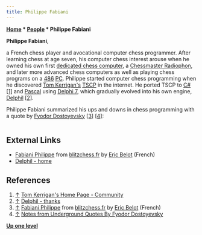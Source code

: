 ```yaml
---
title: Philippe Fabiani
---
```

**[Home](Home "Home") \* [People](People "People") \* Philippe Fabiani**


**Philippe Fabiani**,  

a French chess player and avocational computer chess programmer. 
After learning chess at age seven, his computer chess interest arouse when he owned his own first [dedicated chess computer](Dedicated_Chess_Computers "Dedicated Chess Computers"), a [Chessmaster Radiophon](Chess-Master "Chess-Master"), 
and later more advanced chess computers as well as playing chess programs on a [486](X86 "X86") [PC](IBM_PC "IBM PC"). 
Philippe started computer chess programming when he discovered [Tom Kerrigan's](Tom_Kerrigan "Tom Kerrigan") [TSCP](TSCP "TSCP") in the internet. 
He ported TSCP to [C#](C_sharp "C sharp") <a id="cite-note-1" href="#cite-ref-1">[1]</a> and [Pascal](Pascal "Pascal") using [Delphi 7](Delphi "Delphi"), 
which gradually evolved into his own engine, [Delphil](Delphil "Delphil") <a id="cite-note-2" href="#cite-ref-2">[2]</a>. 






Philippe Fabiani summarized his ups and downs in chess programming with a quote by [Fyodor Dostoyevsky](https://en.wikipedia.org/wiki/Fyodor_Dostoyevsky)
<a id="cite-note-3" href="#cite-ref-3">[3]</a>
<a id="cite-note-4" href="#cite-ref-4">[4]</a>: 




```C++But man is a fickle and disreputable creature and perhaps, like a chess-player, is interested in the process of attaining his goal rather than the goal itself. 

```

## External Links


* [Fabiani Philippe](http://www.blitzchess.fr/fr/common/info/les-programmeurs/fabiani-philippe.html) from [blitzchess.fr](http://www.blitzchess.fr/fr/index.php) by [Eric Belot](index.php?title=Eric_Belot&action=edit&redlink=1 "Eric Belot (page does not exist)") (French)
* [Delphil - home](http://delphil.nexgate.ch/English/)


## References


1. <a id="cite-ref-1" href="#cite-note-1">↑</a> [Tom Kerrigan's Home Page - Community](http://www.tckerrigan.com/Chess/TSCP/Community/)
2. <a id="cite-ref-2" href="#cite-note-2">↑</a> [Delphil - thanks](http://delphil.nexgate.ch/English/thanks.html)
3. <a id="cite-ref-3" href="#cite-note-3">↑</a> [Fabiani Philippe](http://www.blitzchess.fr/fr/common/info/les-programmeurs/fabiani-philippe.html) from [blitzchess.fr](http://www.blitzchess.fr/fr/index.php) by [Eric Belot](index.php?title=Eric_Belot&action=edit&redlink=1 "Eric Belot (page does not exist)") (French)
4. <a id="cite-ref-4" href="#cite-note-4">↑</a> [Notes from Underground Quotes By Fyodor Dostoyevsky](http://www.goodreads.com/work/quotes/19376)

**[Up one level](People "People")**







 
